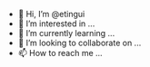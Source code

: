 - 👋 Hi, I’m @etingui
- 👀 I’m interested in ...
- 🌱 I’m currently learning ...
- 💞️ I’m looking to collaborate on ...
- 📫 How to reach me ...

<!---
etingui/etingui is a ✨ special ✨ repository because its `README.md` (this file) appears on your GitHub profile.
You can click the Preview link to take a look at your changes.
--->
